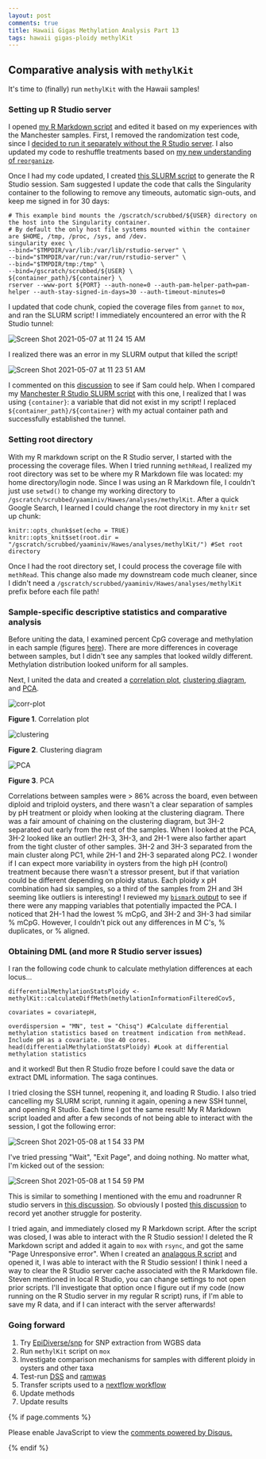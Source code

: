 ```yaml
---
layout: post
comments: true
title: Hawaii Gigas Methylation Analysis Part 13
tags: hawaii gigas-ploidy methylKit
---
```


## Comparative analysis with `methylKit`

It's time to (finally) run `methylKit` with the Hawaii samples!

### Setting up R Studio server

I opened [my R Markdown script](https://github.com/RobertsLab/project-oyster-oa/blob/master/code/Haws/04-methylKit.Rmd) and edited it based on my experiences with the Manchester samples. First, I removed the randomization test code, since I [decided to run it separately without the R Studio server](https://yaaminiv.github.io/WGBS-Analysis-Part24/). I also updated my code to reshuffle treatments based on [my new understanding of `reorganize`](https://yaaminiv.github.io/WGBS-Analysis-Part19/).

Once I had my code updated, I created [this SLURM script](https://github.com/RobertsLab/project-oyster-oa/blob/master/code/Haws/04-methylKit-RStudio.sh) to generate the R Studio session. Sam suggested I update the code that calls the Singularity container to the following to remove any timeouts, automatic sign-outs, and keep me signed in for 30 days:

```
# This example bind mounts the /gscratch/scrubbed/${USER} directory on the host into the Singularity container.
# By default the only host file systems mounted within the container are $HOME, /tmp, /proc, /sys, and /dev.
singularity exec \
--bind="$TMPDIR/var/lib:/var/lib/rstudio-server" \
--bind="$TMPDIR/var/run:/var/run/rstudio-server" \
--bind="$TMPDIR/tmp:/tmp" \
--bind=/gscratch/scrubbed/${USER} \
${container_path}/${container} \
rserver --www-port ${PORT} --auth-none=0 --auth-pam-helper-path=pam-helper --auth-stay-signed-in-days=30 --auth-timeout-minutes=0
```

I updated that code chunk, copied the coverage files from `gannet` to `mox`, and ran the SLURM script! I immediately encountered an error with the R Studio tunnel:

![Screen Shot 2021-05-07 at 11 24 15 AM](https://user-images.githubusercontent.com/22335838/117492658-c2fe5d00-af26-11eb-95cc-7786cdf4a72c.png)

I realized there was an error in my SLURM output that killed the script!

![Screen Shot 2021-05-07 at 11 23 51 AM](https://user-images.githubusercontent.com/22335838/117492624-b548d780-af26-11eb-8ad2-9b773e7e6528.png)

I commented on this [discussion](https://github.com/RobertsLab/resources/discussions/1196#discussioncomment-711203) to see if Sam could help. When I compared my [Manchester R Studio SLURM script](https://github.com/RobertsLab/project-gigas-oa-meth/blob/master/code/06-methylKit-RStudio.sh) with this one, I realized that I was using `{container}`: a variable that did not exist in my script! I replaced `${container_path}/${container}` with my actual container path and successfully established the tunnel.

### Setting root directory

With my R markdown script on the R Studio server, I started with the processing the coverage files. When I tried running `methRead`, I realized my root directory was set to be where my R Markdown file was located: my home directory/login node. Since I was using an R Markdown file, I couldn't just use `setwd()` to change my working directory to `/gscratch/scrubbed/yaaminiv/Hawes/analyses/methylKit`. After a quick Google Search, I learned I could change the root directory in my `knitr` set up chunk:

```{r setup, include=FALSE}
knitr::opts_chunk$set(echo = TRUE)
knitr::opts_knit$set(root.dir = "/gscratch/scrubbed/yaaminiv/Hawes/analyses/methylKit/") #Set root directory
```

Once I had the root directory set, I could process the coverage file with `methRead`. This change also made my downstream code much cleaner, since I didn't need a `/gscratch/scrubbed/yaaminiv/Hawes/analyses/methylKit` prefix before each file path!

### Sample-specific descriptive statistics and comparative analysis

Before uniting the data, I examined percent CpG coverage and methylation in each sample (figures [here](https://github.com/RobertsLab/project-oyster-oa/tree/master/analyses/Haws_04-methylKit/general-stats)). There are more differences in coverage between samples, but I didn't see any samples that looked wildly different. Methylation distribution looked uniform for all samples.

Next, I united the data and created a [correlation plot](https://github.com/RobertsLab/project-oyster-oa/blob/master/analyses/Haws_04-methylKit/general-stats/Full-Sample-Pearson-Correlation-Plot-FilteredCov5Destrand.jpeg), [clustering diagram](https://github.com/RobertsLab/project-oyster-oa/blob/master/analyses/Haws_04-methylKit/general-stats/Full-Sample-CpG-Methylation-Clustering-FilteredCov5Destrand.jpeg), and [PCA](https://github.com/RobertsLab/project-oyster-oa/blob/master/analyses/Haws_04-methylKit/general-stats/Full-Sample-Methylation-PCA-FilteredCov5Destrand.jpeg).

![corr-plot](https://raw.githubusercontent.com/RobertsLab/project-oyster-oa/master/analyses/Haws_04-methylKit/general-stats/Full-Sample-Pearson-Correlation-Plot-FilteredCov5Destrand.jpeg)

**Figure 1**. Correlation plot

![clustering](https://raw.githubusercontent.com/RobertsLab/project-oyster-oa/master/analyses/Haws_04-methylKit/general-stats/Full-Sample-CpG-Methylation-Clustering-FilteredCov5Destrand.jpeg)

**Figure 2**. Clustering diagram

![PCA](https://raw.githubusercontent.com/RobertsLab/project-oyster-oa/master/analyses/Haws_04-methylKit/general-stats/Full-Sample-Methylation-PCA-FilteredCov5Destrand.jpeg)

**Figure 3**. PCA

Correlations between samples were > 86% across the board, even between diploid and triploid oysters, and there wasn't a clear separation of samples by pH treatment or ploidy when looking at the clustering diagram. There was a fair amount of chaining on the clustering diagram, but 3H-2 separated out early from the rest of the samples. When I looked at the PCA, 3H-2 looked like an outlier! 2H-3, 3H-3, and 2H-1 were also farther apart from the tight cluster of other samples. 3H-2 and 3H-3 separated from the main cluster along PC1, while 2H-1 and 2H-3 separated along PC2. I wonder if I can expect more variability in oysters from the high pH (control) treatment because there wasn't a stressor present, but if that variation could be different depending on ploidy status. Each ploidy x pH combination had six samples, so a third of the samples from 2H and 3H seeming like outliers is interesting! I reviewed my [`bismark` output](https://yaaminiv.github.io/Hawaii-Gigas-Methylation-Analysis-Part10/) to see if there were any mapping variables that potentially impacted the PCA. I noticed that 2H-1 had the lowest % mCpG, and 3H-2 and 3H-3 had similar % mCpG. However, I couldn't pick out any differences in M C's, % duplicates, or % aligned.

### Obtaining DML (and more R Studio server issues)

I ran the following code chunk to calculate methylation differences at each locus...

```{r}
differentialMethylationStatsPloidy <- methylKit::calculateDiffMeth(methylationInformationFilteredCov5,
                                                                   covariates = covariatepH,
                                                                   overdispersion = "MN", test = "Chisq") #Calculate differential methylation statistics based on treatment indication from methRead. Include pH as a covariate. Use 40 cores.
head(differentialMethylationStatsPloidy) #Look at differential methylation statistics
```

and it worked! But then R Studio froze before I could save the data or extract DML information. The saga continues.

I tried closing the SSH tunnel, reopening it, and loading R Studio. I also tried cancelling my SLURM script, running it again, opening a new SSH tunnel, and opening R Studio. Each time I got the same result! My R Markdown script loaded and after a few seconds of not being able to interact with the session, I got the following error:

![Screen Shot 2021-05-08 at 1 54 33 PM](https://user-images.githubusercontent.com/22335838/117553327-bf8dd300-b005-11eb-9f7a-a2ed2d3964b6.png)

I've tried pressing "Wait", "Exit Page", and doing nothing. No matter what, I'm kicked out of the session:

![Screen Shot 2021-05-08 at 1 54 59 PM](https://user-images.githubusercontent.com/22335838/117553331-c3215a00-b005-11eb-9299-b377a1bb4add.png)

This is similar to something I mentioned with the emu and roadrunner R studio servers in [this discussion](https://github.com/RobertsLab/resources/discussions/1137#discussioncomment-449994). So obviously I posted [this discussion](https://github.com/RobertsLab/resources/discussions/1204) to record yet another struggle for posterity.

I tried again, and immediately closed my R Markdown script. After the script was closed, I was able to interact with the R Studio session! I deleted the R Markdown script and added it again to `mox` with `rsync`, and got the same "Page Unresponsive error". When I created an [analagous R script](https://github.com/RobertsLab/project-oyster-oa/blob/master/code/Haws/04-methylKit.R) and opened it, I was able to interact with the R Studio session! I think I need a way to clear the R Studio server cache associated with the R Markdown file. Steven mentioned in local R Studio, you can change settings to not open prior scripts. I'll investigate that option once I figure out if my code (now running on the R Studio server in my regular R script) runs, if I'm able to save my R data, and if I can interact with the server afterwards!

### Going forward

1. Try [EpiDiverse/snp](https://github.com/EpiDiverse/snp) for SNP extraction from WGBS data
1. Run `methylKit` script on `mox`
5. Investigate comparison mechanisms for samples with different ploidy in oysters and other taxa
4. Test-run [DSS](http://bioconductor.org/packages/release/bioc/vignettes/DSS/inst/doc/DSS.html#34_DMLDMR_detection_from_general_experimental_design) and [ramwas](https://bioconductor.org/packages/release/bioc/html/ramwas.html)
5. Transfer scripts used to a [nextflow workflow](https://github.com/nextflow-io/nextflow)
6. Update methods
7. Update results

{% if page.comments %}

<div id="disqus_thread"></div>
<script>

/**
*  RECOMMENDED CONFIGURATION VARIABLES: EDIT AND UNCOMMENT THE SECTION BELOW TO INSERT DYNAMIC VALUES FROM YOUR PLATFORM OR CMS.
*  LEARN WHY DEFINING THESE VARIABLES IS IMPORTANT: https://disqus.com/admin/universalcode/#configuration-variables*/
/*
var disqus_config = function () {
this.page.url = PAGE_URL;  // Replace PAGE_URL with your page's canonical URL variable
this.page.identifier = PAGE_IDENTIFIER; // Replace PAGE_IDENTIFIER with your page's unique identifier variable
};
*/
(function() { // DON'T EDIT BELOW THIS LINE
var d = document, s = d.createElement('script');
s.src = 'https://the-responsible-grad-student.disqus.com/embed.js';
s.setAttribute('data-timestamp', +new Date());
(d.head || d.body).appendChild(s);
})();
</script>
<noscript>Please enable JavaScript to view the <a href="https://disqus.com/?ref_noscript">comments powered by Disqus.</a></noscript>

{% endif %}

<script id="dsq-count-scr" src="//the-responsible-grad-student.disqus.com/count.js" async></script>
